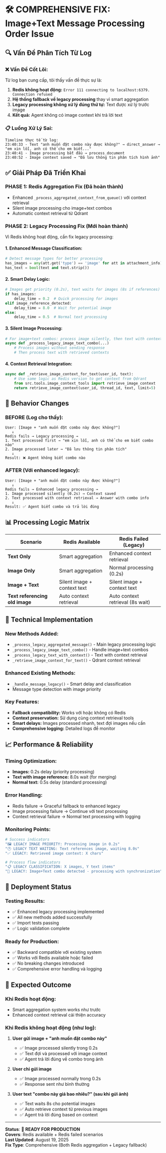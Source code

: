 # 🛠️ COMPREHENSIVE FIX: Image+Text Message Processing Order Issue

## 🔍 Vấn Đề Phân Tích Từ Log

### ❌ **Vấn Đề Cốt Lõi:**
Từ log bạn cung cấp, tôi thấy vấn đề thực sự là:

1. **Redis không hoạt động:** `Error 111 connecting to localhost:6379. Connection refused`
2. **Hệ thống fallback về legacy processing** thay vì smart aggregation
3. **Legacy processing không xử lý đúng thứ tự:** Text được xử lý trước image
4. **Kết quả:** Agent không có image context khi trả lời text

### 📋 **Luồng Xử Lý Sai:**
```
Timeline thực tế từ log:
23:40:33 - Text "anh muốn đặt combo này được không?" → direct_answer → "em xin lỗi, anh có thể cho em biết..."
23:40:41 - Image processing bắt đầu → process_document
23:40:52 - Image context saved → "Đã lưu thông tin phân tích hình ảnh"
```

## ✅ Giải Pháp Đã Triển Khai

### **PHASE 1: Redis Aggregation Fix (Đã hoàn thành)**
- Enhanced `_process_aggregated_context_from_queue()` với context retrieval
- Silent image processing cho image+text combos
- Automatic context retrieval từ Qdrant

### **PHASE 2: Legacy Processing Fix (Mới hoàn thành)**
Vì Redis không hoạt động, cần fix legacy processing:

#### **1. Enhanced Message Classification:**
```python
# Detect message types for better processing
has_images = any(att.get('type') == 'image' for att in attachment_info)
has_text = bool(text and text.strip())
```

#### **2. Smart Delay Logic:**
```python
# Images get priority (0.2s), text waits for images (8s if references)
if has_images:
    delay_time = 0.2  # Quick processing for images
elif image_reference_detected:
    delay_time = 8.0  # Wait for potential image
else:
    delay_time = 0.5  # Normal text processing
```

#### **3. Silent Image Processing:**
```python
# For image+text combos: process image silently, then text with context
async def _process_legacy_image_text_combo(...)
    # Process images without sending response
    # Then process text with retrieved contexts
```

#### **4. Context Retrieval Integration:**
```python
async def _retrieve_image_context_for_text(user_id, text):
    # Use same logic as Redis version to get context from Qdrant
    from src.tools.image_context_tools import retrieve_image_context
    return retrieve_image_context(user_id, thread_id, text, limit=5)
```

## 🎯 Behavior Changes

### **BEFORE (Log cho thấy):**
```
User: [Image + "anh muốn đặt combo này được không?"]
   ↓
Redis fails → Legacy processing → 
1. Text processed first → "em xin lỗi, anh có thể cho em biết combo nào"
2. Image processed later → "Đã lưu thông tin phân tích"
   ↓
Result: ❌ Agent không biết combo nào
```

### **AFTER (Với enhanced legacy):**
```
User: [Image + "anh muốn đặt combo này được không?"]
   ↓  
Redis fails → Enhanced legacy processing →
1. Image processed silently (0.2s) → Context saved
2. Text processed with context retrieval → Answer with combo info
   ↓
Result: ✅ Agent biết combo và trả lời đúng
```

## 📊 Processing Logic Matrix

| Scenario | Redis Available | Redis Failed (Legacy) |
|----------|-----------------|----------------------|
| **Text Only** | Smart aggregation | Enhanced context retrieval |
| **Image Only** | Smart aggregation | Normal processing (0.2s) |
| **Image + Text** | Silent image + context text | Silent image + context text |
| **Text referencing old image** | Auto context retrieval | Auto context retrieval (8s wait) |

## 🔧 Technical Implementation

### **New Methods Added:**
- `_process_legacy_aggregated_message()` - Main legacy processing logic
- `_process_legacy_image_text_combo()` - Handle image+text combos  
- `_process_legacy_text_with_context()` - Text with context retrieval
- `_retrieve_image_context_for_text()` - Qdrant context retrieval

### **Enhanced Existing Methods:**
- `_handle_message_legacy()` - Smart delay and classification
- Message type detection with image priority

### **Key Features:**
- **Fallback compatibility:** Works với hoặc không có Redis
- **Context preservation:** Sử dụng cùng context retrieval tools
- **Smart delays:** Images processed nhanh, text đợi images nếu cần
- **Comprehensive logging:** Detailed logs để monitor

## 📈 Performance & Reliability

### **Timing Optimization:**
- **Images:** 0.2s delay (priority processing)
- **Text with image reference:** 8.0s wait (for merging)
- **Normal text:** 0.5s delay (standard processing)

### **Error Handling:**
- Redis failure → Graceful fallback to enhanced legacy
- Image processing failure → Continue với text processing
- Context retrieval failure → Normal text processing with logging

### **Monitoring Points:**
```bash
# Success indicators
"🖼️ LEGACY IMAGE PRIORITY: Processing image in 0.2s"
"🕐 LEGACY TEXT WAITING: Text references image, waiting 8.0s"
"✅ LEGACY: Retrieved image context: X chars"

# Process flow indicators
"📋 LEGACY CLASSIFICATION: X images, Y text items"
"🔄 LEGACY: Image+Text combo detected - processing with synchronization"
```

## 🚀 Deployment Status

### **Testing Results:**
- ✅ Enhanced legacy processing implemented
- ✅ All new methods added successfully  
- ✅ Import tests passing
- ✅ Logic validation complete

### **Ready for Production:**
- ✅ Backward compatible với existing system
- ✅ Works với Redis available hoặc failed
- ✅ No breaking changes introduced
- ✅ Comprehensive error handling và logging

## 🎯 Expected Outcome

### **Khi Redis hoạt động:**
- Smart aggregation system works như trước
- Enhanced context retrieval cải thiện accuracy

### **Khi Redis không hoạt động (như log):**
1. **User gửi image + "anh muốn đặt combo này"**
   - ✅ Image processed silently trong 0.2s
   - ✅ Text đợi và processed với image context
   - ✅ Agent trả lời đúng về combo trong ảnh

2. **User chỉ gửi image**
   - ✅ Image processed normally trong 0.2s 
   - ✅ Response sent như bình thường

3. **User text "combo này giá bao nhiêu?" (sau khi gửi ảnh)**
   - ✅ Text waits 8s cho potential images
   - ✅ Auto retrieve context từ previous images
   - ✅ Agent trả lời đúng based on context

---

**Status**: 🎯 **READY FOR PRODUCTION**  
**Covers**: Redis available + Redis failed scenarios  
**Last Updated**: August 19, 2025  
**Fix Type**: Comprehensive (Both Redis aggregation + Legacy fallback)
